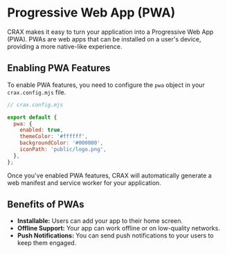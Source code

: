 # Progressive Web App (PWA)

CRAX makes it easy to turn your application into a Progressive Web App (PWA). PWAs are web apps that can be installed on a user's device, providing a more native-like experience.

## Enabling PWA Features

To enable PWA features, you need to configure the `pwa` object in your `crax.config.mjs` file.

```javascript
// crax.config.mjs

export default {
  pwa: {
    enabled: true,
    themeColor: '#ffffff',
    backgroundColor: '#000000',
    iconPath: 'public/logo.png',
  },
};
```

Once you've enabled PWA features, CRAX will automatically generate a web manifest and service worker for your application.

## Benefits of PWAs

- **Installable:** Users can add your app to their home screen.
- **Offline Support:** Your app can work offline or on low-quality networks.
- **Push Notifications:** You can send push notifications to your users to keep them engaged.
